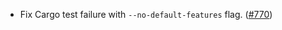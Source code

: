 - Fix Cargo test failure with `--no-default-features` flag.
  ([\#770](https://github.com/cosmos/ibc-rs/issues/770))
